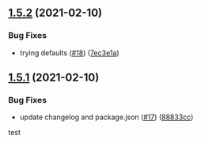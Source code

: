 ## [1.5.2](https://github.com/kristiancoulsonplt/test-sem-ver/compare/v1.5.1...v1.5.2) (2021-02-10)


### Bug Fixes

* trying defaults ([#18](https://github.com/kristiancoulsonplt/test-sem-ver/issues/18)) ([7ec3e1a](https://github.com/kristiancoulsonplt/test-sem-ver/commit/7ec3e1a63419b1fa8359a63332cc2fbb365898c3))

## [1.5.1](https://github.com/kristiancoulsonplt/test-sem-ver/compare/v1.5.0...v1.5.1) (2021-02-10)


### Bug Fixes

* update changelog and package.json ([#17](https://github.com/kristiancoulsonplt/test-sem-ver/issues/17)) ([88833cc](https://github.com/kristiancoulsonplt/test-sem-ver/commit/88833ccf27e2a374e7bad4c67580cecd56581b58))

test
